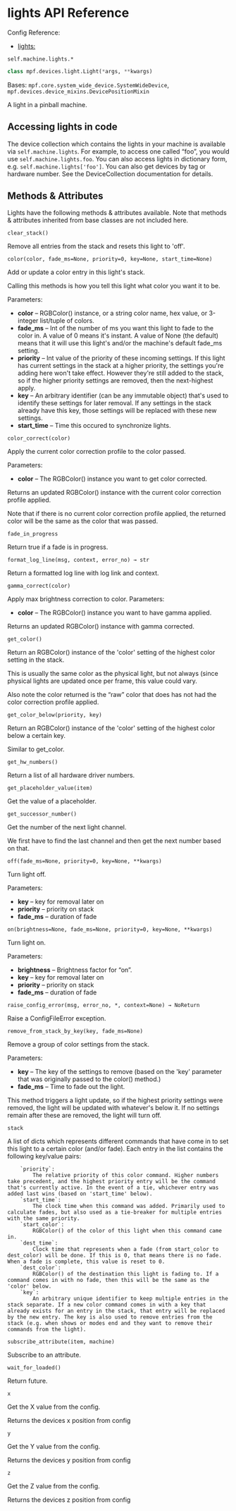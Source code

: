 # lights API Reference

Config Reference:

* [lights:](../../../config/lights.md)

`self.machine.lights.*`

``` python
class mpf.devices.light.Light(*args, **kwargs)
```

Bases: `mpf.core.system_wide_device.SystemWideDevice`, `mpf.devices.device_mixins.DevicePositionMixin`

A light in a pinball machine.

## Accessing lights in code

The device collection which contains the lights in your machine is available via `self.machine.lights`. For example, to access one called “foo”, you would use `self.machine.lights.foo`. You can also access lights in dictionary form, e.g. `self.machine.lights['foo']`. You can also get devices by tag or hardware number. See the DeviceCollection documentation for details.

## Methods & Attributes

Lights have the following methods & attributes available. Note that methods & attributes inherited from base classes are not included here.

`clear_stack()`

Remove all entries from the stack and resets this light to 'off'.

`color(color, fade_ms=None, priority=0, key=None, start_time=None)`

Add or update a color entry in this light's stack.

Calling this methods is how you tell this light what color you want it to be.

Parameters:

* **color** – RGBColor() instance, or a string color name, hex value, or 3-integer list/tuple of colors.
* **fade_ms** – Int of the number of ms you want this light to fade to the color in. A value of 0 means it's instant. A value of None (the default) means that it will use this light's and/or the machine's default fade_ms setting.
* **priority** – Int value of the priority of these incoming settings. If this light has current settings in the stack at a higher priority, the settings you're adding here won't take effect. However they're still added to the stack, so if the higher priority settings are removed, then the next-highest apply.
* **key** – An arbitrary identifier (can be any immutable object) that's used to identify these settings for later removal. If any settings in the stack already have this key, those settings will be replaced with these new settings.
* **start_time** – Time this occured to synchronize lights.

`color_correct(color)`

Apply the current color correction profile to the color passed.

Parameters:

* **color** – The RGBColor() instance you want to get color corrected.

Returns an updated RGBColor() instance with the current color correction profile applied.

Note that if there is no current color correction profile applied, the returned color will be the same as the color that was passed.

`fade_in_progress`

Return true if a fade is in progress.

`format_log_line(msg, context, error_no) → str`

Return a formatted log line with log link and context.

`gamma_correct(color)`

Apply max brightness correction to color.
Parameters:

* **color** – The RGBColor() instance you want to have gamma applied.

Returns an updated RGBColor() instance with gamma corrected.

`get_color()`

Return an RGBColor() instance of the 'color' setting of the highest color setting in the stack.

This is usually the same color as the physical light, but not always (since physical lights are updated once per frame, this value could vary.

Also note the color returned is the “raw” color that does has not had the color correction profile applied.

`get_color_below(priority, key)`

Return an RGBColor() instance of the 'color' setting of the highest color below a certain key.

Similar to get_color.

`get_hw_numbers()`

Return a list of all hardware driver numbers.

`get_placeholder_value(item)`

Get the value of a placeholder.

`get_successor_number()`

Get the number of the next light channel.

We first have to find the last channel and then get the next number based on that.

`off(fade_ms=None, priority=0, key=None, **kwargs)`

Turn light off.

Parameters:

* **key** – key for removal later on
* **priority** – priority on stack
* **fade_ms** – duration of fade

`on(brightness=None, fade_ms=None, priority=0, key=None, **kwargs)`

Turn light on.

Parameters:

* **brightness** – Brightness factor for “on”.
* **key** – key for removal later on
* **priority** – priority on stack
* **fade_ms** – duration of fade

`raise_config_error(msg, error_no, *, context=None) → NoReturn`

Raise a ConfigFileError exception.

`remove_from_stack_by_key(key, fade_ms=None)`

Remove a group of color settings from the stack.

Parameters:

* **key** – The key of the settings to remove (based on the 'key' parameter that was originally passed to the color() method.)
* **fade_ms** – Time to fade out the light.

This method triggers a light update, so if the highest priority settings were removed, the light will be updated with whatever's below it. If no settings remain after these are removed, the light will turn off.

`stack`

A list of dicts which represents different commands that have come in to set this light to a certain color (and/or fade). Each entry in the list contains the following key/value pairs:

        `priority`:
            The relative priority of this color command. Higher numbers take precedent, and the highest priority entry will be the command that's currently active. In the event of a tie, whichever entry was added last wins (based on 'start_time' below).
        `start_time`:
            The clock time when this command was added. Primarily used to calculate fades, but also used as a tie-breaker for multiple entries with the same priority.
        `start_color`:
            RGBColor() of the color of this light when this command came in.
        `dest_time`:
            Clock time that represents when a fade (from start_color to dest_color) will be done. If this is 0, that means there is no fade. When a fade is complete, this value is reset to 0.
        `dest_color`:
            RGBColor() of the destination this light is fading to. If a command comes in with no fade, then this will be the same as the 'color' below.
        `key`:
            An arbitrary unique identifier to keep multiple entries in the stack separate. If a new color command comes in with a key that already exists for an entry in the stack, that entry will be replaced by the new entry. The key is also used to remove entries from the stack (e.g. when shows or modes end and they want to remove their commands from the light).

`subscribe_attribute(item, machine)`

Subscribe to an attribute.

`wait_for_loaded()`

Return future.

`x`

Get the X value from the config.

Returns the devices x position from config

`y`

Get the Y value from the config.

Returns the devices y position from config

`z`

Get the Z value from the config.

Returns the devices z position from config
